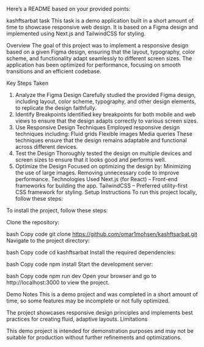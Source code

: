 
Here’s a README based on your provided points:

kashftsarbat task
This task is a demo application built in a short amount of time to showcase responsive web design. It is based on a Figma design and implemented using Next.js and TailwindCSS for styling.

Overview
The goal of this project was to implement a responsive design based on a given Figma design, ensuring that the layout, typography, color scheme, and functionality adapt seamlessly to different screen sizes. The application has been optimized for performance, focusing on smooth transitions and an efficient codebase.

Key Steps Taken
1. Analyze the Figma Design
Carefully studied the provided Figma design, including layout, color scheme, typography, and other design elements, to replicate the design faithfully.
2. Identify Breakpoints
Identified key breakpoints for both mobile and web views to ensure that the design adapts correctly to various screen sizes.
3. Use Responsive Design Techniques
Employed responsive design techniques including:
Fluid grids
Flexible images
Media queries These techniques ensure that the design remains adaptable and functional across different devices.
4. Test the Design
Thoroughly tested the design on multiple devices and screen sizes to ensure that it looks good and performs well.
5. Optimize the Design
Focused on optimizing the design by:
Minimizing the use of large images.
Removing unnecessary code to improve performance.
Technologies Used
Next.js (for React) – Front-end frameworks for building the app.
TailwindCSS – Preferred utility-first CSS framework for styling.
Setup Instructions
To run this project locally, follow these steps:

To install the project, follow these steps:

Clone the repository:

bash
Copy code
git clone https://github.com/omar1mohsen/kashftsarbat.git
Navigate to the project directory:

bash
Copy code
cd kashftsarbat
Install the required dependencies:

bash
Copy code
npm install
Start the development server:

bash
Copy code
npm run dev
Open your browser and go to http://localhost:3000 to view the project.

Demo Notes
This is a demo project and was completed in a short amount of time, so some features may be incomplete or not fully optimized.

The project showcases responsive design principles and implements best practices for creating fluid, adaptive layouts.
Limitations

This demo project is intended for demonstration purposes and may not be suitable for production without further refinements and optimizations.








